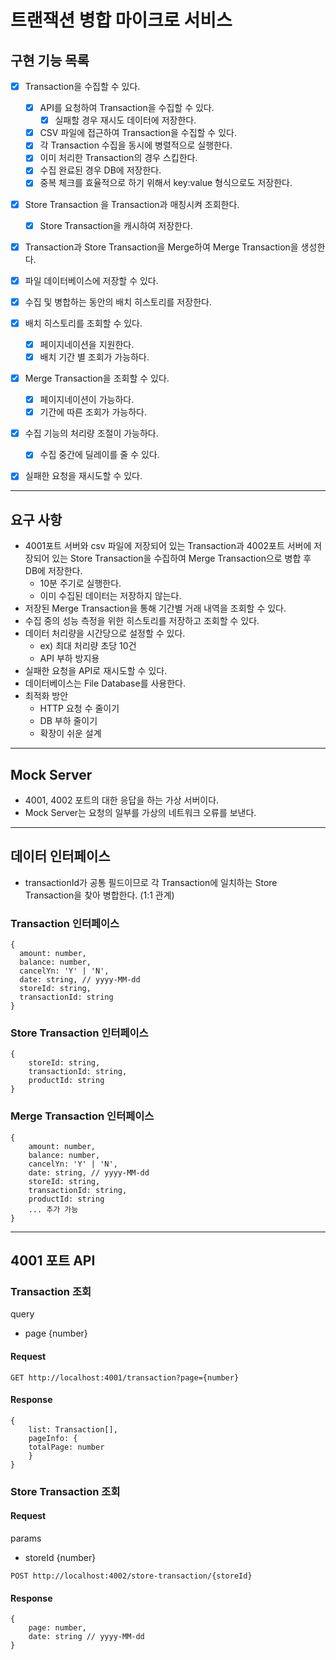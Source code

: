 


# 트랜잭션 병합 마이크로 서비스

## 구현 기능 목록

- [x] Transaction을 수집할 수 있다.
  - [x] API를 요청하여 Transaction을 수집할 수 있다.
    - [x] 실패할 경우 재시도 데이터에 저장한다.
  - [x] CSV 파일에 접근하여 Transaction을 수집할 수 있다.
  - [x] 각 Transaction 수집을 동시에 병렬적으로 실행한다.
  - [x] 이미 처리한 Transaction의 경우 스킵한다.
  - [x] 수집 완료된 경우 DB에 저장한다.
  - [x] 중복 체크를 효율적으로 하기 위해서 key:value 형식으로도 저장한다.
- [x] Store Transaction 을 Transaction과 매칭시켜 조회한다.
  - [x] Store Transaction을 캐시하여 저장한다.
- [x] Transaction과 Store Transaction을 Merge하여 Merge Transaction을 생성한다.
- [x] 파일 데이터베이스에 저장할 수 있다.
- [x] 수집 및 병합하는 동안의 배치 히스토리를 저장한다.
- [x] 배치 히스토리를 조회할 수 있다.
  - [x] 페이지네이션을 지원한다.
  - [x] 배치 기간 별 조회가 가능하다.
- [x] Merge Transaction을 조회할 수 있다.
  - [x] 페이지네이션이 가능하다.
  - [x] 기간에 따른 조회가 가능하다.
- [x] 수집 기능의 처리량 조절이 가능하다.
  - [x] 수집 중간에 딜레이를 줄 수 있다.
- [x] 실패한 요청을 재시도할 수 있다.

    

--- 

## 요구 사항
- 4001포트 서버와 csv 파일에 저장되어 있는 Transaction과 4002포트 서버에 저장되어 있는 Store Transaction을 수집하여 Merge Transaction으로 병합 후 DB에 저장한다.
  - 10분 주기로 실행한다.
  - 이미 수집된 데이터는 저장하지 않는다.
- 저장된 Merge Transaction을 통해 기간별 거래 내역을 조회할 수 있다.
- 수집 중의 성능 측정을 위한 히스토리를 저장하고 조회할 수 있다.
- 데이터 처리량을 시간당으로 설정할 수 있다.
  - ex) 최대 처리량 초당 10건
  - API 부하 방지용
- 실패한 요청을 API로 재시도할 수 있다.
- 데이터베이스는 File Database를 사용한다.
- 최적화 방안
  - HTTP 요청 수 줄이기
  - DB 부하 줄이기
  - 확장이 쉬운 설계

---
## Mock Server
- 4001, 4002 포트의 대한 응답을 하는 가상 서버이다.
- Mock Server는 요청의 일부를 가상의 네트워크 오류를 보낸다.

---
## 데이터 인터페이스

- transactionId가 공통 필드이므로 각 Transaction에 일치하는 Store Transaction을 찾아 병합한다. (1:1 관계) 

### Transaction 인터페이스

```
{
  amount: number,
  balance: number,
  cancelYn: 'Y' | 'N',
  date: string, // yyyy-MM-dd
  storeId: string,
  transactionId: string
}
```

### Store Transaction 인터페이스

```
{
    storeId: string,
    transactionId: string,
    productId: string
}
```

### Merge Transaction 인터페이스

```
{
    amount: number,
    balance: number,
    cancelYn: 'Y' | 'N',
    date: string, // yyyy-MM-dd
    storeId: string,
    transactionId: string,
    productId: string
    ... 추가 가능
}
```
---

## 4001 포트 API

### Transaction 조회
query
- page {number}

#### Request
```
GET http://localhost:4001/transaction?page={number}
```

#### Response
```
{
    list: Transaction[],
    pageInfo: {
    totalPage: number
    }
}
```

### Store Transaction 조회

#### Request

params
- storeId {number}

```
POST http://localhost:4002/store-transaction/{storeId}

```

#### Response
```
{
    page: number,
    date: string // yyyy-MM-dd
}
```
